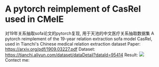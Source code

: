 # A pytorch reimplement of CasRel used in CMeIE
对19年关系抽取sofa论文的pytorch复现, 用于天池的中文医疗关系抽取数据集
A pytorch reimplement of the 19-year relation extraction sofa model CasRel, used in Tianchi's Chinese medical relation extraction dataset
Paper: https://arxiv.org/pdf/1909.03227.pdf
Dataset: https://tianchi.aliyun.com/dataset/dataDetail?dataId=95414
Result: ![](pic/result.jpg)
Contect me: 


